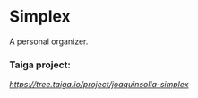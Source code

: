 # Simplex
A personal organizer.

### Taiga project:
_https://tree.taiga.io/project/joaquinsolla-simplex_
